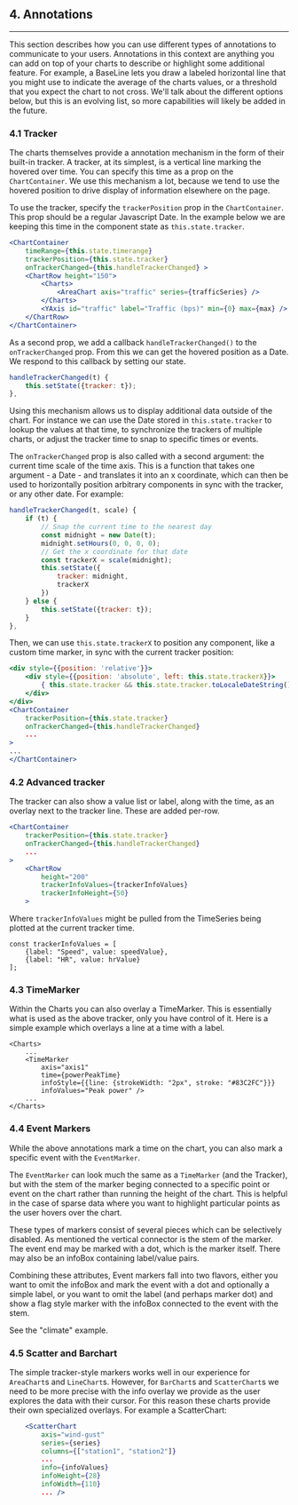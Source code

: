 
## 4. Annotations

---

This section describes how you can use different types of annotations to communicate to your users. Annotations in this context are anything you can add on top of your charts to describe or highlight some additional feature. For example, a BaseLine lets you draw a labeled horizontal line that you might use to indicate the average of the charts values, or a threshold that you expect the chart to not cross. We'll talk about the different options below, but this is an evolving list, so more capabilities will likely be added in the future.

### 4.1 Tracker

The charts themselves provide a annotation mechanism in the form of their built-in tracker. A tracker, at its simplest, is a vertical line marking the hovered over time. You can specify this time as a prop on the `ChartContainer`. We use this mechanism a lot, because we tend to use the hovered position to drive display of information elsewhere on the page.

To use the tracker, specify the `trackerPosition` prop in the `ChartContainer`. This prop should be a regular Javascript Date. In the example below we are keeping this time in the component state as `this.state.tracker`.

```jsx
<ChartContainer
    timeRange={this.state.timerange}
    trackerPosition={this.state.tracker}
    onTrackerChanged={this.handleTrackerChanged} >
    <ChartRow height="150">
        <Charts>
            <AreaChart axis="traffic" series={trafficSeries} />
        </Charts>
        <YAxis id="traffic" label="Traffic (bps)" min={0} max={max} />
    </ChartRow>
</ChartContainer>
```

As a second prop, we add a callback `handleTrackerChanged()` to the `onTrackerChanged` prop. From this we can get the hovered position as a Date. We respond to this callback by setting our state.

```js
handleTrackerChanged(t) {
    this.setState({tracker: t});
},
```

Using this mechanism allows us to display additional data outside of the chart. For instance we can use the Date stored in `this.state.tracker` to lookup the values at that time, to synchronize the trackers of multiple charts, or adjust the tracker time to snap to specific times or events.

The `onTrackerChanged` prop is also called with a second argument: the current time scale of the time axis. This is a function that takes one argument - a Date - and translates it into an x coordinate, which can then be used to horizontally position arbitrary components in sync with the tracker, or any other date. For example:

```js
handleTrackerChanged(t, scale) {
    if (t) {
        // Snap the current time to the nearest day
        const midnight = new Date(t);
        midnight.setHours(0, 0, 0, 0);
        // Get the x coordinate for that date
        const trackerX = scale(midnight);
        this.setState({
            tracker: midnight,
            trackerX
        })
    } else {
        this.setState({tracker: t});
    }
},
```

Then, we can use `this.state.trackerX` to position any component, like a custom time marker, in sync with the current tracker position:

```jsx
<div style={{position: 'relative'}}>
    <div style={{position: 'absolute', left: this.state.trackerX}}>
        { this.state.tracker && this.state.tracker.toLocaleDateString() }
    </div>
</div>
<ChartContainer
    trackerPosition={this.state.tracker}
    onTrackerChanged={this.handleTrackerChanged}
    ...
>
...
</ChartContainer>
```

### 4.2 Advanced tracker

The tracker can also show a value list or label, along with the time, as an overlay next to the tracker line. These are added per-row.

```jsx
<ChartContainer
    trackerPosition={this.state.tracker}
    onTrackerChanged={this.handleTrackerChanged}
    ...
>
    <ChartRow
        height="200"
        trackerInfoValues={trackerInfoValues}
        trackerInfoHeight={50}
    >
```

Where `trackerInfoValues` might be pulled from the TimeSeries being plotted at the current tracker time.

    const trackerInfoValues = [
        {label: "Speed", value: speedValue},
        {label: "HR", value: hrValue}
    ];

### 4.3 TimeMarker

Within the Charts you can also overlay a TimeMarker. This is essentially what is used as the above tracker, only you have control of it. Here is a simple example which overlays a line at a time with a label.

    <Charts>
        ...
        <TimeMarker
            axis="axis1"
            time={powerPeakTime}
            infoStyle={{line: {strokeWidth: "2px", stroke: "#83C2FC"}}}
            infoValues="Peak power" />
        ...
    </Charts>

### 4.4 Event Markers

While the above annotations mark a time on the chart, you can also mark a specific event with the `EventMarker`.

The `EventMarker` can look much the same as a `TimeMarker` (and the Tracker), but with the stem of the marker beging connected to a specific point or event on the chart rather than running the height of the chart. This is helpful in the case of sparse data where you want to highlight particular points as the user hovers over the chart.

These types of markers consist of several pieces which can be selectively disabled. As mentioned the vertical connector is the stem of the marker. The event end may be marked with a dot, which is the marker itself. There may also be an infoBox containing label/value pairs.

Combining these attributes, Event markers fall into two flavors, either you want to omit the infoBox and mark the event with a dot and optionally a simple label, or you want to omit the label (and perhaps marker dot) and show a flag style marker with the infoBox connected to the event with the stem.

See the "climate" example.

### 4.5 Scatter and Barchart

The simple tracker-style markers works well in our experience for `AreaChart`s and `LineChart`s. However, for `BarChart`s and `ScatterChart`s we need to be more precise with the info overlay we provide as the user explores the data with their cursor. For this reason these charts provide their own specialized overlays. For example a ScatterChart:

```jsx
    <ScatterChart
        axis="wind-gust"
        series={series}
        columns={["station1", "station2"]}
        ...
        info={infoValues}
        infoHeight={28}
        infoWidth={110}
        ... />
```
